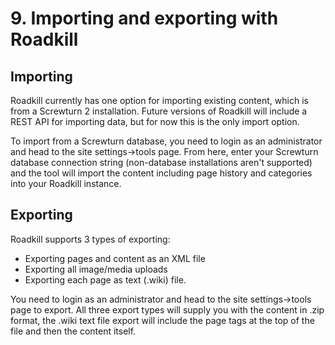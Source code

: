 # 9. Importing and exporting with Roadkill

## Importing

Roadkill currently has one option for importing existing content, which is from a Screwturn 2 installation. Future versions of Roadkill will include a REST API for importing data, but for now this is the only import option.

To import from a Screwturn database, you need to login as an administrator and head to the site settings->tools page. From here, enter your Screwturn database connection string (non-database installations aren't supported) and the tool will import the content including page history and categories into your Roadkill instance.

## Exporting

Roadkill supports 3 types of exporting:

* Exporting pages and content as an XML file
* Exporting all image/media uploads
* Exporting each page as text (.wiki) file.

You need to login as an administrator and head to the site settings->tools page to export. All three export types will supply you with the content in .zip format, the .wiki text file export will include the page tags at the top of the file and then the content itself. 